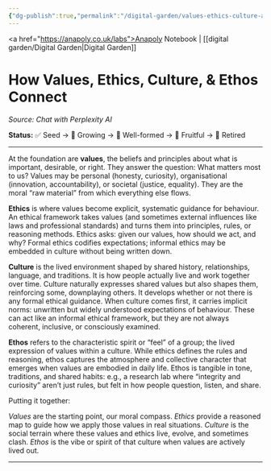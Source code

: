 ```yaml
---
{"dg-publish":true,"permalink":"/digital-garden/values-ethics-culture-and-ethos/","created":"2025-08-11T22:00:29.414+01:00","updated":"2025-09-08T09:55:18.921+01:00"}
---
```


<a href="https://anapoly.co.uk/labs">Anapoly Notebook</a> | [[digital garden/Digital Garden\|Digital Garden]] 
# How Values, Ethics, Culture, & Ethos Connect

*Source: Chat with Perplexity AI*

**Status:** ✅ Seed → 🔸 Growing → 🔸 Well-formed → 🔸 Fruitful → 🔸 Retired

---

At the foundation are **values**, the beliefs and principles about what is important, desirable, or right. They answer the question: What matters most to us? Values may be personal (honesty, curiosity), organisational (innovation, accountability), or societal (justice, equality). They are the moral “raw material” from which everything else flows.

**Ethics** is where values become explicit, systematic guidance for behaviour. An ethical framework takes values (and sometimes external influences like laws and professional standards) and turns them into principles, rules, or reasoning methods. Ethics asks: given our values, how should we act, and why? Formal ethics codifies expectations; informal ethics may be embedded in culture without being written down.

**Culture** is the lived environment shaped by shared history, relationships, language, and traditions. It is how people actually live and work together over time. Culture naturally expresses shared values but also shapes them, reinforcing some, downplaying others. It develops whether or not there is any formal ethical guidance. When culture comes first, it carries implicit norms: unwritten but widely understood expectations of behaviour. These can act like an informal ethical framework, but they are not always coherent, inclusive, or consciously examined.

**Ethos** refers to the characteristic spirit or “feel” of a group; the lived expression of values within a culture. While ethics defines the rules and reasoning, ethos captures the atmosphere and collective character that emerges when values are embodied in daily life. Ethos is tangible in tone, traditions, and shared habits: e.g., a research lab where “integrity and curiosity” aren’t just rules, but felt in how people question, listen, and share.

Putting it together:

*Values* are the starting point, our moral compass.
*Ethics* provide a reasoned map to guide how we apply those values in real situations.
*Culture* is the social terrain where these values and ethics live, evolve, and sometimes clash.
*Ethos* is the vibe or spirit of that culture when values are actively lived out.

---
